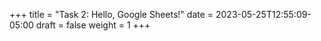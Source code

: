 +++
title = "Task 2: Hello, Google Sheets!"
date = 2023-05-25T12:55:09-05:00
draft = false
weight = 1
+++

